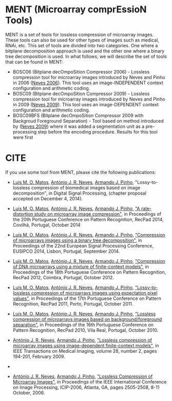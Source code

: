 # MENT (Microarray comprEssioN Tools) #

MENT is a set of tools for lossless compression of microarray images. These tools can also be used for other types of images such as medical, RNAi, etc. This set of tools are divided into two categories. One where a bitplane decomposition approach is used and the other one where a binary tree decomposition is used. In what follows, we will describe the set of tools that can be found in MENT:
* BOSC06 (Bitplane decOmpoSition Compressor 2006) - Lossless compression tool for microarray images introduced by Neves and Pinho in 2006 ([Neves 2006](http://dx.doi.org/10.1109/ICIP.2006.312802)). This tool uses an image-INDEPENDENT context configuration and arithmetic coding.
* BOSC09 (Bitplane decOmpoSition Compressor 2009) - Lossless compression tool for microarray images introduced by Neves and Pinho in 2009 ([Neves 2009](http://dx.doi.org/10.1109/TMI.2008.929095)). This tool uses an image-DEPENDENT context configuration and arithmetic coding.
* BOSC09BFS (Bitplane decOmpoSition Compressor 2009 with Backgroud Foreground Separation) - Tool based on method introduced by ([Neves 2009](http://dx.doi.org/10.1109/TMI.2008.929095)) where it was added a segmentation unit as a pre-processing step before the encoding procedure. Results for this tool were first


# CITE #
If you use some tool from MENT, please cite the following publications:
* [Luís M. O. Matos](http://sweet.ua.pt/luismatos), [António J. R. Neves](http://sweet.ua.pt/an), [Armando J. Pinho](http://sweet.ua.pt/ap), "Lossy-to-lossless compression of biomedical images based on image decomposition", 
 in Digital Signal Processing, (chapter proposal accepted on December 4, 2014).


* [Luís M. O. Matos](http://sweet.ua.pt/luismatos), [António J. R. Neves](http://sweet.ua.pt/an), [Armando J. Pinho](http://sweet.ua.pt/ap), ["A rate-distortion study on microarray image compression"](http://doi.org/10.13140/2.1.3431.2969), in Proceedings of the 20th Portuguese Conference on Pattern Recognition, RecPad 2014, Covilhã, Portugal, October 2014

* [Luís M. O. Matos](http://sweet.ua.pt/luismatos), [António J. R. Neves](http://sweet.ua.pt/an), [Armando J. Pinho](http://sweet.ua.pt/ap), ["Compression of microarrays images using a binary tree decomposition"](http://doi.org/10.13140/2.1.1980.5761), in Proceedings of the 22nd European Signal Processing Conference, EUSIPCO 2014, Lisbon, Portugal, September 2014.
 
* [Luís M. O. Matos](http://sweet.ua.pt/luismatos), [António J. R. Neves](http://sweet.ua.pt/an), [Armando J. Pinho](http://sweet.ua.pt/ap), ["Compression of DNA microarrays using a mixture of finite-context models"](http://doi.org/10.13140/2.1.1061.8245), in Proceedings of the 18th Portuguese Conference on Pattern Recognition, RecPad 2012, Coimbra, Portugal, October 2012.

* [Luís M. O. Matos](http://sweet.ua.pt/luismatos), [António J. R. Neves](http://sweet.ua.pt/an), [Armando J. Pinho](http://sweet.ua.pt/ap), ["Lossy-to-lossless compression of microarrays images using expectation pixel values"](http://doi.org/10.13140/2.1.3553.4403), in Proceedings of the 17th Portuguese Conference on Pattern Recognition, RecPad 2011, Porto, Portugal, October 2011.

* [Luís M. O. Matos](http://sweet.ua.pt/luismatos), [António J. R. Neves](http://sweet.ua.pt/an), [Armando J. Pinho](http://sweet.ua.pt/ap), ["Lossless compression of microarrays images based on background/foreground separation"](http://doi.org/10.13140/2.1.3815.5843), in Proceedings of the 16th Portuguese Conference on Pattern Recognition, RecPad 2010, Vila Real, Portugal, October 2010.

* [António J. R. Neves](http://sweet.ua.pt/an), [Armando J. Pinho](http://sweet.ua.pt/ap), ["Lossless compression of microarray images using image-dependent finite-context models"](http://dx.doi.org/10.1109/TMI.2008.929095), in IEEE Transactions on Medical Imaging, volume 28, number 2, pages 194-201, February 2009.
* 
* [António J. R. Neves](http://sweet.ua.pt/an), [Armando J. Pinho](http://sweet.ua.pt/ap), ["Lossless Compression of Microarray Images"](http://dx.doi.org/10.1109/ICIP.2006.31280), in Proceedings of the IEEE International Conference on Image Processing, ICIP-2006, Atlanta, GA, pages 2505-2508, 8-11 October, 2006.
